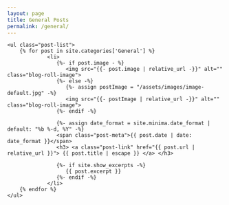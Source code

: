 ```yaml
---
layout: page
title: General Posts
permalink: /general/
---
```


<div class="home">

    <ul class="post-list">
        {% for post in site.categories['General'] %}
                 <li>
                    {%- if post.image - %}      
                       <img src="{{- post.image | relative_url -}}" alt="" class="blog-roll-image">
                    {%- else -%}  
                       {%- assign postImage = "/assets/images/image-default.jpg" -%}  
                       <img src="{{- postImage | relative_url -}}" alt="" class="blog-roll-image">
                    {%- endif -%}

                    {%- assign date_format = site.minima.date_format | default: "%b %-d, %Y" -%}
                    <span class="post-meta">{{ post.date | date: date_format }}</span>
                    <h3> <a class="post-link" href="{{ post.url | relative_url }}"> {{ post.title | escape }} </a> </h3>
        
                    {%- if site.show_excerpts -%}
                       {{ post.excerpt }}
                    {%- endif -%}
                 </li>
        {% endfor %}
    </ul> 
</div>
